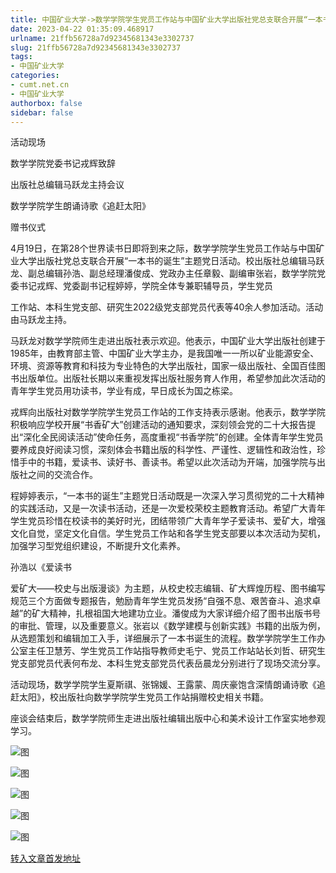 ```yaml
---
title: 中国矿业大学->数学学院学生党员工作站与中国矿业大学出版社党总支联合开展“一本书的诞生”主题党日活动 | cumt.net.cn
date: 2023-04-22 01:35:09.468917
urlname: 21ffb56728a7d92345681343e3302737
slug: 21ffb56728a7d92345681343e3302737
tags: 
- 中国矿业大学
categories:
- cumt.net.cn
- 中国矿业大学
authorbox: false
sidebar: false
---
```

活动现场

数学学院党委书记戎辉致辞

出版社总编辑马跃龙主持会议

数学学院学生朗诵诗歌《追赶太阳》

赠书仪式

4月19日，在第28个世界读书日即将到来之际，数学学院学生党员工作站与中国矿业大学出版社党总支联合开展“一本书的诞生”主题党日活动。校出版社总编辑马跃龙、副总编辑孙浩、副总经理潘俊成、党政办主任章毅、副编审张岩，数学学院党委书记戎辉、党委副书记程婷婷，学院全体专兼职辅导员，学生党员
<!--more-->
工作站、本科生党支部、研究生2022级党支部党员代表等40余人参加活动。活动由马跃龙主持。

马跃龙对数学学院师生走进出版社表示欢迎。他表示，中国矿业大学出版社创建于1985年，由教育部主管、中国矿业大学主办，是我国唯一一所以矿业能源安全、环境、资源等教育和科技为专业特色的大学出版社，国家一级出版社、全国百佳图书出版单位。出版社长期以来重视发挥出版社服务育人作用，希望参加此次活动的青年学生党员用功读书，学业有成，早日成长为国之栋梁。

戎辉向出版社对数学学院学生党员工作站的工作支持表示感谢。他表示，数学学院积极响应学校开展“书香矿大”创建活动的通知要求，深刻领会党的二十大报告提出“深化全民阅读活动”使命任务，高度重视“书香学院”的创建。全体青年学生党员要养成良好阅读习惯，深刻体会书籍出版的科学性、严谨性、逻辑性和政治性，珍惜手中的书籍，爱读书、读好书、善读书。希望以此次活动为开端，加强学院与出版社之间的交流合作。

程婷婷表示，“一本书的诞生”主题党日活动既是一次深入学习贯彻党的二十大精神的实践活动，又是一次读书活动，还是一次爱校荣校主题教育活动。希望广大青年学生党员珍惜在校读书的美好时光，团结带领广大青年学子爱读书、爱矿大，增强文化自觉，坚定文化自信。学生党员工作站和各学生党支部要以本次活动为契机，加强学习型党组织建设，不断提升文化素养。

孙浩以《爱读书

爱矿大——校史与出版漫谈》为主题，从校史校志编辑、矿大辉煌历程、图书编写规范三个方面做专题报告，勉励青年学生党员发扬“自强不息、艰苦奋斗、追求卓越”的矿大精神，扎根祖国大地建功立业。潘俊成为大家详细介绍了图书出版书号的审批、管理，以及重要意义。张岩以《数学建模与创新实践》书籍的出版为例，从选题策划和编辑加工入手，详细展示了一本书诞生的流程。数学学院学生工作办公室主任卫慧芳、学生党员工作站指导教师史毛宁、党员工作站站长刘哲、研究生党支部党员代表何布龙、本科生党支部党员代表岳晨龙分别进行了现场交流分享。

活动现场，数学学院学生夏斯祺、张锦媛、王露蒙、周庆豪饱含深情朗诵诗歌《追赶太阳》，校出版社向数学学院学生党员工作站捐赠校史相关书籍。

座谈会结束后，数学学院师生走进出版社编辑出版中心和美术设计工作室实地参观学习。

![图](https://xwzx.cumt.edu.cn/_upload/article/images/08/c0/72e2c0e047f4852f44cfbd21afa7/532dffad-59ce-441c-bcd1-78f486bed13d.jpg)

![图](https://xwzx.cumt.edu.cn/_upload/article/images/08/c0/72e2c0e047f4852f44cfbd21afa7/ddd3c45c-3d81-4089-9cd6-fa573d377164.jpg)

![图](https://xwzx.cumt.edu.cn/_upload/article/images/08/c0/72e2c0e047f4852f44cfbd21afa7/169cc3d6-fe4f-4ab3-a088-1caba680af4e.jpg)

![图](https://xwzx.cumt.edu.cn/_upload/article/images/08/c0/72e2c0e047f4852f44cfbd21afa7/c780d64c-2cbe-4041-aa9e-8281d5f53ac5.jpg)

![图](https://xwzx.cumt.edu.cn/_upload/article/images/08/c0/72e2c0e047f4852f44cfbd21afa7/3b969529-c682-4e70-8b74-aa89f7453ef1.jpg)

[转入文章首发地址](https://xwzx.cumt.edu.cn/d6/0d/c523a644621/page.htm)